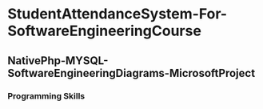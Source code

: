 # StudentAttendanceSystem-For-SoftwareEngineeringCourse
## NativePhp-MYSQL-SoftwareEngineeringDiagrams-MicrosoftProject
### Programming Skills
